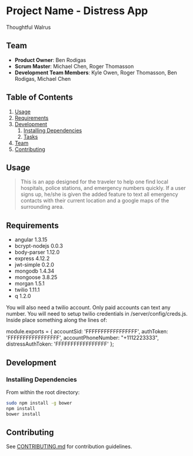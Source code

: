 # Project Name - Distress App 

Thoughtful Walrus


## Team

  - __Product Owner__: Ben Rodigas
  - __Scrum Master__: Michael Chen, Roger Thomasson
  - __Development Team Members__: Kyle Owen, Roger Thomasson, Ben Rodigas, Michael Chen

## Table of Contents

1. [Usage](#Usage)
1. [Requirements](#requirements)
1. [Development](#development)
    1. [Installing Dependencies](#installing-dependencies)
    1. [Tasks](#tasks)
1. [Team](#team)
1. [Contributing](#contributing)

## Usage

>  This is an app designed for the traveler to help one find local hospitals, police stations, and emergency numbers quickly. If a user signs up, he/she is given the added feature to text all emergency contacts with their current location and a google maps of the surrounding area. 

## Requirements

- angular 1.3.15
- bcrypt-nodejs 0.0.3
- body-parser 1.12.0
- express 4.12.2
- jwt-simple 0.2.0
- mongodb 1.4.34
- mongoose 3.8.25
- morgan 1.5.1
- twilio 1.11.1
- q 1.2.0

You will also need a twilio account. Only paid accounts can text any number. You will need to setup twilio credentials in /server/config/creds.js. Inside place something along the lines of:

module.exports = {
 accountSid: 'FFFFFFFFFFFFFFFFF',
 authToken: 'FFFFFFFFFFFFFFFFF',
 accountPhoneNumber: "+1112223333",
 distressAuthToken: 'FFFFFFFFFFFFFFFFF'
};

## Development

### Installing Dependencies

From within the root directory:

```sh
sudo npm install -g bower
npm install
bower install
```

## Contributing

See [CONTRIBUTING.md](CONTRIBUTING.md) for contribution guidelines.
